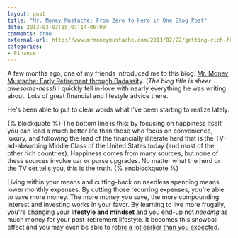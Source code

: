```yaml
---
layout: post
title: "Mr. Money Mustache: From Zero to Hero in One Blog Post"
date: 2013-03-03T15:07:14-06:00
comments: true
external-url: http://www.mrmoneymustache.com/2013/02/22/getting-rich-from-zero-to-hero-in-one-blog-post/
categories:
- Finance
---
```


A few months ago, one of my friends introduced me to this blog:
[Mr. Money Mustache: Early Retirement through Badassity](http://www.mrmoneymustache.com/).
(*The blog title is sheer awesome-ness!*) I quickly fell in-love with nearly
everything he was writing about.  Lots of great financial and lifestyle advice
there.

He's been able to put to clear words what I've been starting to realize lately:

{% blockquote %}
The bottom line is this: by focusing on happiness itself, you can lead a much better life than those who focus on convenience, luxury, and following the lead of the financially illiterate herd that is the TV-ad-absorbing Middle Class of the United States today (and most of the other rich countries).  Happiness comes from many sources, but none of these sources involve car or purse upgrades. No matter what the herd or the TV set tells you, this is the truth.
{% endblockquote %}

Living within your means and cutting-back on needless spending means lower
monthly expenses. By cutting those recurring expenses, you're able to save
more money.  The more money you save, the more compounding interest and
investing works in your favor. By learning to live more frugally, you're
changing your **lifestyle and mindset** and you end-up not *needing* as much
money for your post-retirement lifestyle. It becomes this snowball effect and
you may even be able to [retire a lot earlier than you expected](http://www.mrmoneymustache.com/2012/01/13/the-shockingly-simple-math-behind-early-retirement/).

